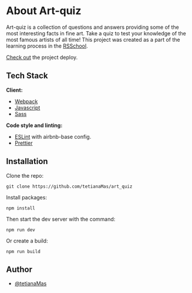 # About Art-quiz

Art-quiz is a collection of questions and answers providing some of the most interesting facts in fine art. Take a quiz to test your knowledge of the most famous artists of all time! This project was created as a part of the learning process in the [RSSchool](https://rs.school/).

[Check out](https://art-quiz-tetianamas.netlify.app) the project deploy.

## Tech Stack

**Client:**

- [Webpack](https://webpack.js.org/)
- [Javascript](https://www.typescriptlang.org/)
- [Sass](https://sass-lang.com/)

**Code style and linting:**

- [ESLint](https://eslint.org/) with airbnb-base config.
- [Prettier](https://prettier.io/)

## Installation

Clone the repo:

```
git clone https://github.com/tetianaMas/art_quiz
```

Install packages:

```
npm install
```

Then start the dev server with the command:

```
npm run dev
```

Or create a build:

```
npm run build
```

## Author

- [@tetianaMas](https://www.github.com/tetianaMas)
